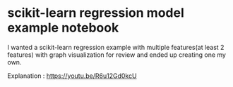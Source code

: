 # scikit-learn regression model example notebook
I wanted a scikit-learn regression example with multiple features(at least 2 features) with graph visualization for review and ended up creating one my own.

Explanation : https://youtu.be/R6u12Gd0kcU
